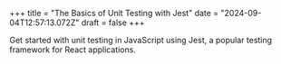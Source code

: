 +++
title = "The Basics of Unit Testing with Jest"
date = "2024-09-04T12:57:13.072Z"
draft = false
+++

Get started with unit testing in JavaScript using Jest, a popular testing framework for React applications.
        